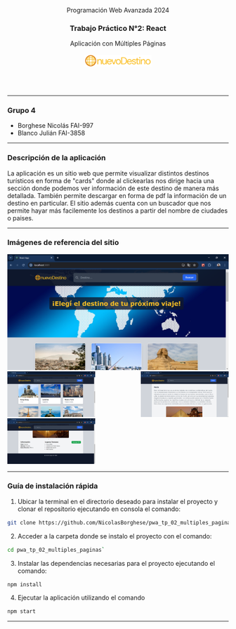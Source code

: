<div align="center">

Programación Web Avanzada 2024

<h3>Trabajo Práctico N°2: React</h3>
Aplicación con Múltiples Páginas
<br><br>

<img src="public/assets/logoNuevoDestino1.png" width="30%" alt="Logo del sitio"/>

<br><br>

</div>

---

<h3>Grupo 4</h3>

-   Borghese Nicolás FAI-997
-   Blanco Julián FAI-3858

---

<h3>Descripción de la aplicación</h3>

La aplicación es un sitio web que permite visualizar distintos destinos turísticos en forma de "cards" donde al clickearlas nos dirige hacia una sección donde podemos ver información de este destino de manera más detallada. También permite descargar en forma de pdf la información de un destino en particular. El sitio además cuenta con un buscador que nos permite hayar más facilemente los destinos a partir del nombre de ciudades o paises.

---
<h3>Imágenes de referencia del sitio</h3>

<img src="public/assets/vistaProyecto01.png" alt="Imagen de referencia 01"/>

<div align="justify">
  <img src="public/assets/vistaProyecto02.png" width="200" alt="Imagen de referencia 02">
  <img src="public/assets/vistaProyecto03.png" width="200" alt="Imagen de referencia 03">
  <img src="public/assets/vistaProyecto04.png" width="200" alt="Imagen de referencia 04">
</div>

---
<h3>Guía de instalación rápida</h3>

1. Ubicar la terminal en el directorio deseado para instalar el proyecto y clonar el repositorio ejecutando en consola el comando:
```bash
git clone https://github.com/NicolasBorghese/pwa_tp_02_multiples_paginas.git
```
2. Acceder a la carpeta donde se instalo el proyecto con el comando:

```bash
cd pwa_tp_02_multiples_paginas`
```
3. Instalar las dependencias necesarias para el proyecto ejecutando el comando:

```bash
npm install
```

4. Ejecutar la aplicación utilizando el comando

```bash
npm start
```

---
